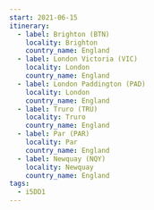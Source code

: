 ```yaml
---
start: 2021-06-15
itinerary:
  - label: Brighton (BTN)
    locality: Brighton
    country_name: England
  - label: London Victoria (VIC)
    locality: London
    country_name: England
  - label: London Paddington (PAD)
    locality: London
    country_name: England
  - label: Truro (TRU)
    locality: Truro
    country_name: England
  - label: Par (PAR)
    locality: Par
    country_name: England
  - label: Newquay (NQY)
    locality: Newquay
    country_name: England
tags:
  - i5DD1
---
```

